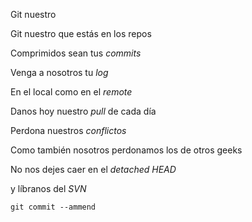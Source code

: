 Git nuestro

<p>Git nuestro que estás en los repos

Comprimidos sean tus <em>commits</em><br>

Venga a nosotros tu <em>log</em><br>

En el local como en el <em>remote</em><br>

Danos hoy nuestro <em>pull</em> de cada día<br>

Perdona nuestros <em>conflictos</em><br>

Como también nosotros perdonamos los de otros geeks<br>

No nos dejes caer en el <em>detached HEAD</em><br>

y líbranos del <em>SVN</em><br>

<code>git commit --ammend</code></p>